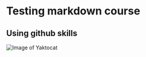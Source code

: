 # Testing markdown course

## Using github skills

![Image of Yaktocat](https://octodex.github.com/images/yaktocat.png)


